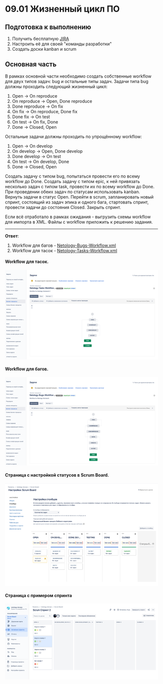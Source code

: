 # 09.01 Жизненный цикл ПО

## Подготовка к выполнению
1. Получить бесплатную [JIRA](https://www.atlassian.com/ru/software/jira/free)
2. Настроить её для своей "команды разработки"
3. Создать доски kanban и scrum

## Основная часть
В рамках основной части необходимо создать собственные workflow для двух типов задач: bug и остальные типы задач. Задачи типа bug должны проходить следующий жизненный цикл:
1. Open -> On reproduce
2. On reproduce -> Open, Done reproduce
3. Done reproduce -> On fix
4. On fix -> On reproduce, Done fix
5. Done fix -> On test
6. On test -> On fix, Done
7. Done -> Closed, Open

Остальные задачи должны проходить по упрощённому workflow:
1. Open -> On develop
2. On develop -> Open, Done develop
3. Done develop -> On test
4. On test -> On develop, Done
5. Done -> Closed, Open

Создать задачу с типом bug, попытаться провести его по всему workflow до Done. Создать задачу с типом epic, к ней привязать несколько задач с типом task, провести их по всему workflow до Done. При проведении обеих задач по статусам использовать kanban. Вернуть задачи в статус Open.
Перейти в scrum, запланировать новый спринт, состоящий из задач эпика и одного бага, стартовать спринт, провести задачи до состояния Closed. Закрыть спринт.

Если всё отработало в рамках ожидания - выгрузить схемы workflow для импорта в XML. Файлы с workflow приложить к решению задания.

---
**Ответ**:

1. Workflow для багов - [Netology-Bugs-Workflow.xml](Netology-Bugs-Workflow.xml)
1. Workflow для тасок - [Netology-Tasks-Workflow.xml](Netology-Tasks-Workflow.xml)

#### Workflow для тасок.

![netology-tasks-workflow](assets/netology-tasks-workflow.png)

#### Workflow для багов.

![netology-bugs-workflow.png](assets/netology-bugs-workflow.png)

#### Страница с настройкой статусов в Scrum Board.

![scrum-board-task-statuses-configuration](assets/scrum-board-task-statuses-configuration.png)

#### Страница с примером спринта

![scrum-board-srpint-example](assets/scrum-board-srpint-example.png)
